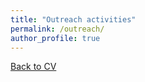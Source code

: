 ```yaml
---
title: "Outreach activities"
permalink: /outreach/
author_profile: true
---
```



[Back to CV](https://iagea.github.io/cv/)
